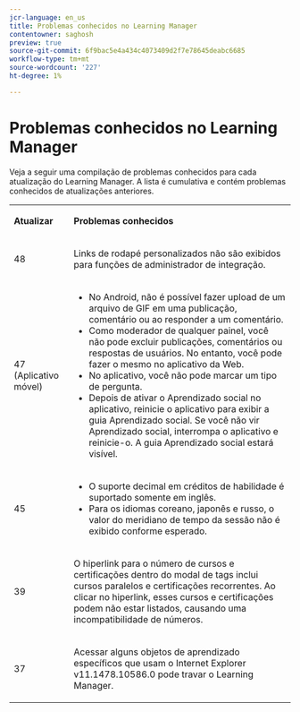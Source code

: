 ```yaml
---
jcr-language: en_us
title: Problemas conhecidos no Learning Manager
contentowner: saghosh
preview: true
source-git-commit: 6f9bac5e4a434c4073409d2f7e78645deabc6685
workflow-type: tm+mt
source-wordcount: '227'
ht-degree: 1%

---
```




# Problemas conhecidos no Learning Manager

Veja a seguir uma compilação de problemas conhecidos para cada atualização do Learning Manager. A lista é cumulativa e contém problemas conhecidos de atualizações anteriores.

<table> 
 <tbody>
  <tr> 
   <td><p><b>Atualizar</b></p></td> 
   <td><p><b>Problemas conhecidos</b></p></td> 
  </tr> 
  <tr> 
   <td><p>48</p></td> 
   <td><p>Links de rodapé personalizados não são exibidos para funções de administrador de integração.</p></td> 
  </tr> 
  <tr> 
   <td><p>47 (Aplicativo móvel)</p></td> 
   <td><p> </p> 
    <ul> 
     <li>No Android, não é possível fazer upload de um arquivo de GIF em uma publicação, comentário ou ao responder a um comentário.</li> 
     <li>Como moderador de qualquer painel, você não pode excluir publicações, comentários ou respostas de usuários. No entanto, você pode fazer o mesmo no aplicativo da Web.</li> 
     <li>No aplicativo, você não pode marcar um tipo de pergunta.</li> 
     <li>Depois de ativar o Aprendizado social no aplicativo, reinicie o aplicativo para exibir a guia Aprendizado social. Se você não vir Aprendizado social, interrompa o aplicativo e reinicie-o. A guia Aprendizado social estará visível.</li> 
    </ul><p></p></td> 
  </tr> 
  <tr> 
   <td><p>45</p></td> 
   <td><p> </p> 
    <ul> 
     <li>O suporte decimal em créditos de habilidade é suportado somente em inglês.</li> 
     <li>Para os idiomas coreano, japonês e russo, o valor do meridiano de tempo da sessão não é exibido conforme esperado.</li> 
    </ul><p></p></td> 
  </tr> 
  <tr> 
   <td><p>39</p></td> 
   <td><p>O hiperlink para o número de cursos e certificações dentro do modal de tags inclui cursos paralelos e certificações recorrentes. Ao clicar no hiperlink, esses cursos e certificações podem não estar listados, causando uma incompatibilidade de números.</p></td> 
  </tr> 
  <tr> 
   <td><p>37</p></td> 
   <td><p>Acessar alguns objetos de aprendizado específicos que usam o Internet Explorer v11.1478.10586.0 pode travar o Learning Manager.</p></td> 
  </tr> 
 </tbody>
</table>

